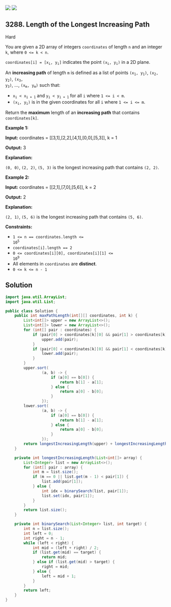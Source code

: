 [![](https://img.shields.io/github/stars/javadev/LeetCode-in-Java?label=Stars&style=flat-square)](https://github.com/javadev/LeetCode-in-Java)
[![](https://img.shields.io/github/forks/javadev/LeetCode-in-Java?label=Fork%20me%20on%20GitHub%20&style=flat-square)](https://github.com/javadev/LeetCode-in-Java/fork)

## 3288\. Length of the Longest Increasing Path

Hard

You are given a 2D array of integers `coordinates` of length `n` and an integer `k`, where `0 <= k < n`.

<code>coordinates[i] = [x<sub>i</sub>, y<sub>i</sub>]</code> indicates the point <code>(x<sub>i</sub>, y<sub>i</sub>)</code> in a 2D plane.

An **increasing path** of length `m` is defined as a list of points <code>(x<sub>1</sub>, y<sub>1</sub>)</code>, <code>(x<sub>2</sub>, y<sub>2</sub>)</code>, <code>(x<sub>3</sub>, y<sub>3</sub>)</code>, ..., <code>(x<sub>m</sub>, y<sub>m</sub>)</code> such that:

*   <code>x<sub>i</sub> < x<sub>i + 1</sub></code> and <code>y<sub>i</sub> < y<sub>i + 1</sub></code> for all `i` where `1 <= i < m`.
*   <code>(x<sub>i</sub>, y<sub>i</sub>)</code> is in the given coordinates for all `i` where `1 <= i <= m`.

Return the **maximum** length of an **increasing path** that contains `coordinates[k]`.

**Example 1:**

**Input:** coordinates = \[\[3,1],[2,2],[4,1],[0,0],[5,3]], k = 1

**Output:** 3

**Explanation:**

`(0, 0)`, `(2, 2)`, `(5, 3)` is the longest increasing path that contains `(2, 2)`.

**Example 2:**

**Input:** coordinates = \[\[2,1],[7,0],[5,6]], k = 2

**Output:** 2

**Explanation:**

`(2, 1)`, `(5, 6)` is the longest increasing path that contains `(5, 6)`.

**Constraints:**

*   <code>1 <= n == coordinates.length <= 10<sup>5</sup></code>
*   `coordinates[i].length == 2`
*   <code>0 <= coordinates[i][0], coordinates[i][1] <= 10<sup>9</sup></code>
*   All elements in `coordinates` are **distinct**.
*   `0 <= k <= n - 1`

## Solution

```java
import java.util.ArrayList;
import java.util.List;

public class Solution {
    public int maxPathLength(int[][] coordinates, int k) {
        List<int[]> upper = new ArrayList<>();
        List<int[]> lower = new ArrayList<>();
        for (int[] pair : coordinates) {
            if (pair[0] > coordinates[k][0] && pair[1] > coordinates[k][1]) {
                upper.add(pair);
            }
            if (pair[0] < coordinates[k][0] && pair[1] < coordinates[k][1]) {
                lower.add(pair);
            }
        }
        upper.sort(
                (a, b) -> {
                    if (a[0] == b[0]) {
                        return b[1] - a[1];
                    } else {
                        return a[0] - b[0];
                    }
                });
        lower.sort(
                (a, b) -> {
                    if (a[0] == b[0]) {
                        return b[1] - a[1];
                    } else {
                        return a[0] - b[0];
                    }
                });
        return longestIncreasingLength(upper) + longestIncreasingLength(lower) + 1;
    }

    private int longestIncreasingLength(List<int[]> array) {
        List<Integer> list = new ArrayList<>();
        for (int[] pair : array) {
            int m = list.size();
            if (m == 0 || list.get(m - 1) < pair[1]) {
                list.add(pair[1]);
            } else {
                int idx = binarySearch(list, pair[1]);
                list.set(idx, pair[1]);
            }
        }
        return list.size();
    }

    private int binarySearch(List<Integer> list, int target) {
        int n = list.size();
        int left = 0;
        int right = n - 1;
        while (left < right) {
            int mid = (left + right) / 2;
            if (list.get(mid) == target) {
                return mid;
            } else if (list.get(mid) > target) {
                right = mid;
            } else {
                left = mid + 1;
            }
        }
        return left;
    }
}
```